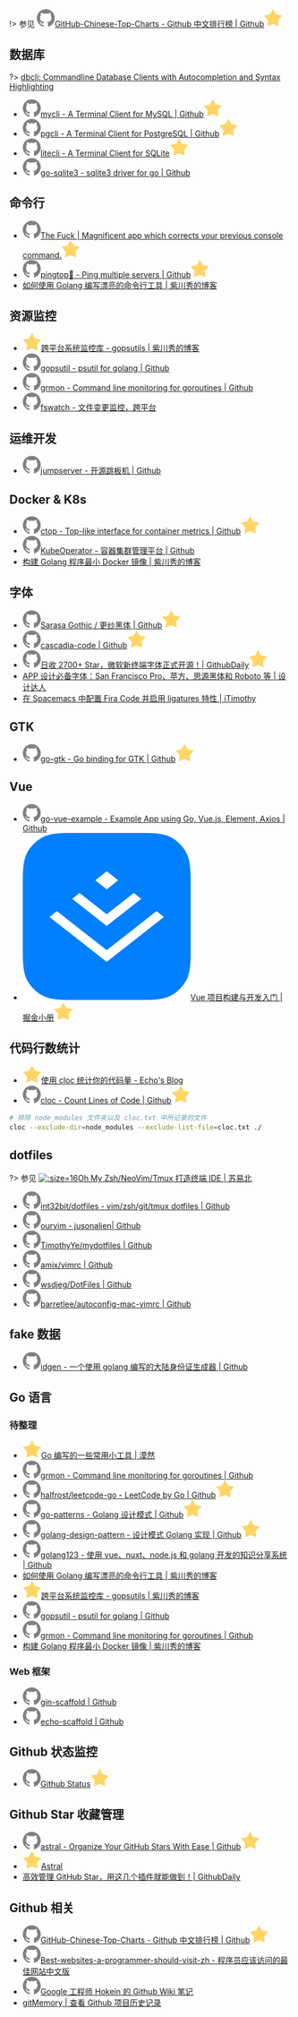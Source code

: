 !> 参见 [![](logo/github.svg)GitHub-Chinese-Top-Charts - Github 中文排行榜 | Github![](logo/star.svg)](https://github.com/kon9chunkit/GitHub-Chinese-Top-Charts#Go)

## 数据库

?> [dbcli: Commandline Database Clients with Autocompletion and Syntax Highlighting](https://www.dbcli.com)

- [![](logo/github.svg)mycli - A Terminal Client for MySQL | Github![](logo/star.svg)](https://github.com/dbcli/mycli)
- [![](logo/github.svg)pgcli - A Terminal Client for PostgreSQL | Github![](logo/star.svg)](https://github.com/dbcli/pgcli)
- [![](logo/github.svg)litecli - A Terminal Client for SQLite![](logo/star.svg)](https://github.com/dbcli/litecli)
- [![](logo/github.svg)go-sqlite3 - sqlite3 driver for go | Github](https://github.com/mattn/go-sqlite3)

## 命令行

- [![](logo/github.svg)The Fuck | Magnificent app which corrects your previous console command.![](logo/star.svg)](https://github.com/nvbn/thefuck)
- [![](logo/github.svg)pingtop🏓 - Ping multiple servers | Github![](logo/star.svg)](https://github.com/laixintao/pingtop)
- [如何使用 Golang 编写漂亮的命令行工具 | 紫川秀的博客](https://blog.yumaojun.net/2016/12/30/go-cobra/)

## 资源监控

- [![](logo/star.svg)跨平台系统监控库 - gopsutils | 紫川秀的博客](https://blog.yumaojun.net/2017/01/22/gopsutils/)
- [![](logo/github.svg)gopsutil - psutil for golang | Github](https://github.com/shirou/gopsutil)
- [![](logo/github.svg)grmon - Command line monitoring for goroutines | Github](https://github.com/bcicen/grmon)
- [![](logo/github.svg)fswatch - 文件变更监控，跨平台](https://github.com/codeskyblue/fswatch)

## 运维开发

- [![](logo/github.svg)jumpserver - 开源跳板机 | Github](https://github.com/jumpserver/jumpserver)

## Docker & K8s

- [![](logo/github.svg)ctop - Top-like interface for container metrics | Github![](logo/star.svg)](https://github.com/bcicen/ctop)
- [![](logo/github.svg)KubeOperator - 容器集群管理平台 | Github](https://github.com/kubeoperator/kubeoperator)
- [构建 Golang 程序最小 Docker 镜像 | 紫川秀的博客](https://blog.yumaojun.net/2017/11/20/golang-mini-docker-image/)

## 字体

- [![](logo/github.svg)Sarasa Gothic / 更纱黑体 | Github![](logo/star.svg)](https://github.com/be5invis/Sarasa-Gothic)
- [![](logo/github.svg)cascadia-code | Github![](logo/star.svg)](https://github.com/microsoft/cascadia-code)
- [![](logo/github.svg)日收 2700+ Star，微软新终端字体正式开源！| GithubDaily![](logo/star.svg)](https://mp.weixin.qq.com/s/GCqvpLUYYlFh6BzIXnAzfw)
- [APP 设计必备字体：San Francisco Pro、苹方、思源黑体和 Roboto 等 | 设计达人](http://www.shejidaren.com/app-she-ji-bi-bei-zi-ti.html)
- [在 Spacemacs 中配置 Fira Code 并启用 ligatures 特性 | iTimothy](https://xiaozhou.net/setup-spacemacs-with-fira-code-ligatures-2019-09-09.html)

## GTK

- [![](logo/github.svg)go-gtk - Go binding for GTK | Github![](logo/star.svg)](https://github.com/mattn/go-gtk)

## Vue

- [![](logo/github.svg)go-vue-example - Example App using Go, Vue.js, Element, Axios | Github](https://github.com/mattn/go-vue-example)
- [![](logo/juejin.png ':size=16')Vue 项目构建与开发入门 | 掘金小册![](logo/star.svg)](https://juejin.im/book/5b23a5aef265da59716fda09)

## 代码行数统计

- [![](logo/star.svg)使用 cloc 统计你的代码量 - Echo's Blog](https://echohn.github.io/2016/09/24/use-cloc-to-count-your-code/)
- [![](logo/github.svg)cloc - Count Lines of Code | Github![](logo/star.svg)](https://github.com/AlDanial/cloc)

```bash
# 排除 node_modules 文件夹以及 cloc.txt 中所记录的文件
cloc --exclude-dir=node_modules --exclude-list-file=cloc.txt ./
```

## dotfiles

?> 参见 [![](https://notes.abelsu7.top/_media/favicon.ico ':size=16')Oh My Zsh/NeoVim/Tmux 打造终端 IDE | 苏易北](https://abelsu7.top/2019/05/21/terminal-ide-using-zsh-nvim-tmux)

- [![](logo/github.svg)int32bit/dotfiles - vim/zsh/git/tmux dotfiles | Github](https://github.com/int32bit/dotfiles)
- [![](logo/github.svg)ourvim - jusonalien| Github](https://github.com/jusonalien/ourvim)
- [![](logo/github.svg)TimothyYe/mydotfiles | Github](https://github.com/TimothyYe/mydotfiles)
- [![](logo/github.svg)amix/vimrc | Github](https://github.com/amix/vimrc)
- [![](logo/github.svg)wsdjeg/DotFiles | Github](https://github.com/wsdjeg/DotFiles)
- [![](logo/github.svg)barretlee/autoconfig-mac-vimrc | Github](https://github.com/barretlee/autoconfig-mac-vimrc)

## fake 数据

- [![](logo/github.svg)idgen - 一个使用 golang 编写的大陆身份证生成器 | Github](https://github.com/mritd/idgen)

## Go 语言

### 待整理

- [![](logo/star.svg)Go 编写的一些常用小工具 | 漠然](https://mritd.me/2018/11/27/simple-tool-written-in-golang/)
- [![](logo/github.svg)grmon - Command line monitoring for goroutines | Github](https://github.com/bcicen/grmon)
- [![](logo/github.svg)halfrost/leetcode-go - LeetCode by Go | Github![](logo/star.svg)](https://github.com/halfrost/LeetCode-Go)
- [![](logo/github.svg)go-patterns - Golang 设计模式 | Github![](logo/star.svg)](https://github.com/sevenelevenlee/go-patterns)
- [![](logo/github.svg)golang-design-pattern - 设计模式 Golang 实现 | Github![](logo/star.svg)](https://github.com/senghoo/golang-design-pattern)
- [![](logo/github.svg)golang123 - 使用 vue、nuxt、node.js 和 golang 开发的知识分享系统 | Github](https://github.com/shen100/golang123)
- [如何使用 Golang 编写漂亮的命令行工具 | 紫川秀的博客](https://blog.yumaojun.net/2016/12/30/go-cobra/)
- [![](logo/star.svg)跨平台系统监控库 - gopsutils | 紫川秀的博客](https://blog.yumaojun.net/2017/01/22/gopsutils/)
- [![](logo/github.svg)gopsutil - psutil for golang | Github](https://github.com/shirou/gopsutil)
- [![](logo/github.svg)grmon - Command line monitoring for goroutines | Github](https://github.com/bcicen/grmon)
- [构建 Golang 程序最小 Docker 镜像 | 紫川秀的博客](https://blog.yumaojun.net/2017/11/20/golang-mini-docker-image/)

### Web 框架

- [![](logo/github.svg)gin-scaffold | Github](https://github.com/dcu/gin-scaffold)
- [![](logo/github.svg)echo-scaffold | Github](https://github.com/mattn/echo-scaffold)


## Github 状态监控

- [![](logo/github.svg)Github Status![](logo/star.svg)](https://www.githubstatus.com)

## Github Star 收藏管理

- [![](logo/github.svg)astral - Organize Your GitHub Stars With Ease | Github![](logo/star.svg)](https://github.com/astralapp/astral)
- [![](logo/star.svg)Astral](https://astralapp.com)
- [高效管理 GitHub Star，用这几个插件就能做到！| GithubDaily](https://mp.weixin.qq.com/s/xHXUbtmzlKX8TFm1KIEYug)

## Github 相关

- [![](logo/github.svg)GitHub-Chinese-Top-Charts - Github 中文排行榜 | Github![](logo/star.svg)](https://github.com/kon9chunkit/GitHub-Chinese-Top-Charts#Go)
- [![](logo/github.svg)Best-websites-a-programmer-should-visit-zh - 程序员应该访问的最佳网站中文版](https://github.com/tuteng/Best-websites-a-programmer-should-visit-zh)
- [![](logo/github.svg)Google 工程师 Hokein 的 Github Wiki 笔记](https://github.com/hokein/Wiki/wiki)
- [gitMemory | 查看 Github 项目历史记录](https://www.gitmemory.com/)